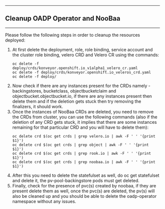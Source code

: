 ***
## Cleanup OADP Operator and NooBaa
***

Please follow the following steps in order to cleanup the resources deployed:

1. At first delete the deployment, role, role binding, service account and the cluster role binding, velero CRD and Velero CR using the commands:
    ```
    oc delete -f deploy/crds/konveyor.openshift.io_v1alpha1_velero_cr.yaml
    oc delete -f deploy/crds/konveyor.openshift.io_veleros_crd.yaml   
    oc delete -f deploy/
    ```
2. Now check if there are any instances present for the CRDs namely - backingstores, bucketclass, objectbucketclaim and objectbucket.objectbucket.io, if there are any instances present then delete them and if the deletion gets stuck then try removing the finalizers, it should work.
3. Once the instances of NooBaa CRDs are deleted, you need to remove the CRDs from cluster, you can use the following commands (also if the deletion of any CRD gets stuck, it implies that there are some instances remaining for that particular CRD and you will have to delete them):
    ```
    oc delete crd $(oc get crds | grep velero.io | awk -F ' ' '{print $1}')
    oc delete crd $(oc get crds | grep object | awk -F ' ' '{print $1}')
    oc delete crd $(oc get crds | grep rook.io | awk -F ' ' '{print $1}')
    oc delete crd $(oc get crds | grep noobaa.io | awk -F ' ' '{print $1}')
    ```
4. After this you need to delete the statefulset as well, do oc get statefulset and delete it, the pv-pool-backingstore pods must get deleted.
5. Finally, check for the presence of pvc(s) created by noobaa, if they are present delete them as well, once the pvc(s) are deleted, the pv(s) will also be cleaned up and you should be able to delete the oadp-operator namespace without any issues.
